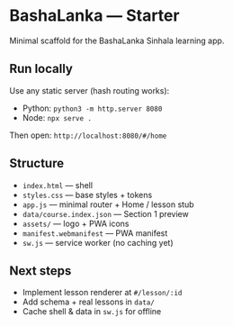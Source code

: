 # BashaLanka — Starter

Minimal scaffold for the BashaLanka Sinhala learning app.

## Run locally
Use any static server (hash routing works):
- Python: `python3 -m http.server 8080`
- Node: `npx serve .`

Then open: `http://localhost:8080/#/home`

## Structure
- `index.html` — shell
- `styles.css` — base styles + tokens
- `app.js` — minimal router + Home / lesson stub
- `data/course.index.json` — Section 1 preview
- `assets/` — logo + PWA icons
- `manifest.webmanifest` — PWA manifest
- `sw.js` — service worker (no caching yet)

## Next steps
- Implement lesson renderer at `#/lesson/:id`
- Add schema + real lessons in `data/`
- Cache shell & data in `sw.js` for offline
